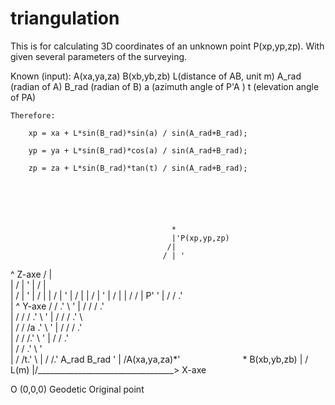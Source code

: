 # triangulation
This is for calculating 3D coordinates of an unknown point P(xp,yp,zp). 
With given several parameters of the surveying.



Known (input):
	A(xa,ya,za)
	B(xb,yb,zb)
    L(distance of AB, unit m)
    A_rad (radian of A)
    B_rad (radian of B)
    a (azimuth angle of P'A )
    t (elevation angle of PA)


    Therefore:

    	xp = xa + L*sin(B_rad)*sin(a) / sin(A_rad+B_rad);

    	yp = ya + L*sin(B_rad)*cos(a) / sin(A_rad+B_rad);

    	zp = za + L*sin(B_rad)*tan(t) / sin(A_rad+B_rad);





                                          
                                        *
                                        |'P(xp,yp,zp)
                                       /|
                                      / | '
^ Z-axe                              /  |  
|                                   /   |  '
|                                  /    |    
|                                 /     |   '
|                                /      |
|                               /       |    '
|                              /        |
|                             /         |     '
|                            /          |
|                           /   /       | P'   '
|                          /   /       .'\
|             ^ Y-axe     /   /      .'   \     '
|            /           /   /     .'      \
|           /           /   /    .'         \    '
|          /           /   /   .'            \    
|         /           /   /a .'               \   '
|        /           /   / .'                  \
|       /           /   /.'                     \  '
|      /           /   .'                        \
|     /           /  .'                           \ '  
|    /           /t.'                              \ 
|   /           /.' A_rad                     B_rad \'
|  /A(xa,ya,za)*'` ` ` ` ` ` ` ` ` ` ` ` ` ` ` ` ` ` * B(xb,yb,zb)
| /                                L(m)
|/__________________________________> X-axe
                                    
O (0,0,0) Geodetic Original point









